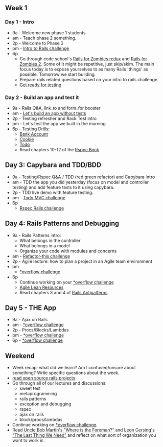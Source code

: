 ## Week 1

### Day 1 - Intro

- 9a - Welcome new phase 1 students
- am - Teach phase 2 something.
- 2p - Welcome to Phase 3
- pm - [Intro to Rails challenge](../../../../intro-to-rails-challenge)
- 6p
  - Go through code school's [Rails for Zombies redux](https://www.codeschool.com/courses/rails-for-zombies-redux) and [Rails for Zombies 2](https://www.codeschool.com/courses/rails-for-zombies-2). Some of it might be repetitive, just skip/skim. The main focus today is to expose yourselves to as many Rails 'things' as possible. Tomorrow we start building.
  - Prepare rails related questions based on your intro to rails challenge.
  - [Get ready for testing](../../../../phase-3-guide/blob/master/week-1/discussions/rspec.md)

### Day 2 - Build an app and test it

- 9a - Rails Q&A, link_to and form_for booster
- am - [Let's build an app without tests](../../../../sinatra-to-rails-pick-1-of-3-challenge)
- 2p - Testing refresher and Rack Test intro
- pm - Let's test the app we built in the morning
- 6p - Testing Drills:
  - [Bank Account](../../../../rspec-drill-bank-account-challenge)
  - [Cookie](../../../../rspec-drill-test-a-cookie-challenge)
  - [Todo](../../../../rspec-drill-simple-todo-challenge)
  - Read chapters 10-12 of the [Rspec Book](https://www.dropbox.com/sh/tms1v3cjny3khwv/02m1J7EK5s/Books/4%20Testing%20-%20TDD/The%20RSpec%20Book%20v2.pdf)

## Day 3: Capybara and TDD/BDD
- 9a - Testing/Rspec Q&A / TDD (red green refactor) and Capybara Intro
- am - TDD the app you did yesterday (focus on model and controller testing) and add feature tests to it using capybara.
- 2p - TDD live demo with feature testing.
- pm - [Todo MVC challenge](../../../../todomvc-rails-challenge)
- 6p
  - [Rspec Rails challenge](../../../../sf-rspec-rails-challenge)

## Day 4: Rails Patterns and Debugging
- 9a - Rails Patterns intro:
  - What belongs in the controller
  - What belongs in a model
  - Organize your code with modules and concerns
- am - [Refactor-this challenge](../../../../refactor-this-challenge)
- 2p - Agile lecture: how to plan a project in an Agile team environment
- pm
  - [*overflow challenge](../../../../overflow-challenge)
- 6p
  - Continue working on your [*overflow challenge](../../../../overflow-challenge)
  - [Agile Lean Resources](https://gist.github.com/jeffreywescott/5223873)
  - Read chapters 3 and 4 of [Rails Antipatterns](https://www.dropbox.com/sh/tms1v3cjny3khwv/XHUZ8ndPU1/Books/5%20Sinatra%20and%20Rails/Rails%20Antipatterns%20-%20Refactoring%20Best%20Practices.pdf)

## Day 5 - THE App
- 9a - Ajax on Rails
- am - [*overflow challenge](../../../../overflow-challenge)
- 2p - Procs/Blocks/Lambdas
- pm - [*overflow challenge](../../../../overflow-challenge)
- 6p - [*overflow challenge](../../../../overflow-challenge)

## Weekend
- Week recap: what did we learn? Am I confused/unsure about something? Write specific questions about the week.
- [read open source rails projects](http://www.opensourcerails.com/)
- Go through all of our lectures and discussions:
  - sweet test
  - metaprogramming
  - rails patterns
  - exception and debugging
  - rspec
  - ajax on rails
  - block/procs/lambdas
- Continue working on [*overflow challenge](../../../../overflow-challenge).
- Read [Uncle Bob Martin's "Where is the Foreman?"](http://blog.8thlight.com/uncle-bob/2014/02/21/WhereIsTheForeman.html) and [Leon Gersing's "The Last Thing We Need"](http://leongersing.tumblr.com/post/77931655536/the-last-thing-we-need) and reflect on what sort of organization you want to work in.

